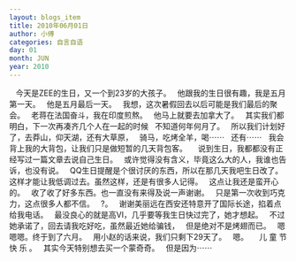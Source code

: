```yaml
---
layout: blogs_item
title: 2010年06月01日
author: 小傅
categories: 自言自语
day: 01
month: JUN
year: 2010
---
```




&nbsp;&nbsp;
今天是ZEE的生日，又一个到23岁的大孩子。
&nbsp; 他跟我的生日很有趣，我是五月第一天。
&nbsp; 他是五月最后一天。
&nbsp; 我想，这次暑假回去以后可能是我们最后的聚会。
&nbsp; 老蒋在法国奋斗，我在印度煎熬。
&nbsp; 他马上就要去加拿大了。
&nbsp; 其实我们都明白，下一次再凑齐几个人在一起的时候
&nbsp; 不知道何年何月了。
&nbsp; 所以我们计划好了，去莽山，仰天湖，还有大草原，
&nbsp; 骑马，吃烤全羊，喝⋯⋯
&nbsp; 还有⋯⋯
&nbsp; 我会背上我的大背包，让我们只是做短暂的几天背包客。
&nbsp;
&nbsp; 说到生日，我都都没有正经写过一篇文章去说自己生日。
&nbsp; 或许觉得没有含义，毕竟这么大的人，我谁也告诉，也没有说。
&nbsp; QQ生日提醒是个很讨厌的东西，所以在那几天我吧生日改了。
&nbsp; 这样才能让我低调过去。虽然这样，还是有很多人记得。
&nbsp; 这点让我还是蛮开心的。
&nbsp; 收了收了好多东西。也一直没有来得及说一声谢谢。
&nbsp; 只是第一次收到巧克力，这点很多人都不信。
&nbsp; ?。
&nbsp; 谢谢美丽远在西安还特意开了国际长途，掐着点给我电话。
&nbsp; 最没良心的就是高VI，几乎要等我生日快过完了，她才想起。
&nbsp; 不过她承诺了，回去请我吃好吃，虽然最近她给骗钱，
&nbsp; 但是绝对不是烤翅而已。
&nbsp; 嗯嗯嗯。终于到了六月。
&nbsp; 用小赵的话来说，我们只剩下29天了。
&nbsp; 嗯。
&nbsp;
&nbsp; 儿 童 节 快 乐 。
&nbsp; 其实今天特别想去买一个蒙奇奇。
&nbsp;
但是因为⋯⋯&nbsp;


